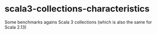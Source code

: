 # scala3-collections-characteristics
Some benchmarks agains Scala 3 collections (which is also the same for Scala 2.13)
